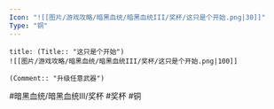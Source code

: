 ```yaml
---
Icon: "![[图片/游戏攻略/暗黑血统/暗黑血统III/奖杯/这只是个开始.png|30]]"
Type: "铜"
---
```

```ad-common-bronze-trophy
title: (Title:: "这只是个开始")
![[图片/游戏攻略/暗黑血统/暗黑血统III/奖杯/这只是个开始.png|100]]

(Comment:: "升级任意武器")
```

#暗黑血统/暗黑血统III/奖杯 #奖杯 #铜
